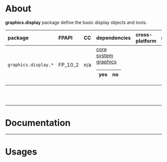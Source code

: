 # About #

**graphics.display** package define the basic display objects and tools.


| **package** | **FPAPI** | **CC** | **dependencies** | **cross-platform** | **redtamarin** |
|:------------|:----------|:-------|:-----------------|:-------------------|:---------------|
| `graphics.display.*` | FP\_10\_2 | n/a    | [core](core.md)<br><a href='system.md'>system</a><br><a href='graphics.md'>graphics</a> <table><thead><th> yes                </th><th> no             </th></thead><tbody></tbody></table>

<br>
<br>

<hr />

<h1>Documentation</h1>

<hr />

<h1>Usages</h1>